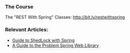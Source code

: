 ### The Course
The "REST With Spring" Classes: http://bit.ly/restwithspring

### Relevant Articles:

- [Guide to ShedLock with Spring](https://www.baeldung.com/shedlock-spring)
- [A Guide to the Problem Spring Web Library](https://www.baeldung.com/problem-spring-web)
